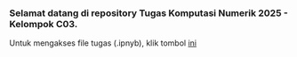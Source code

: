 ### Selamat datang di repository Tugas Komputasi Numerik 2025 - Kelompok C03.
Untuk mengakses file tugas (.ipnyb), klik tombol [ini](https://github.com/wildankev/KomnumC03WK/blob/main/C03_ProgramKomnum_5.ipynb)
